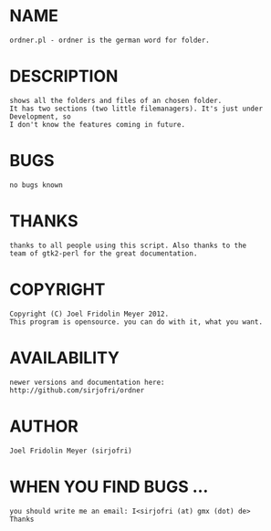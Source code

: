 NAME
====

    ordner.pl - ordner is the german word for folder.

DESCRIPTION
===========

    shows all the folders and files of an chosen folder.
    It has two sections (two little filemanagers). It's just under Development, so
    I don't know the features coming in future.

BUGS
====

    no bugs known

THANKS
======

    thanks to all people using this script. Also thanks to the
    team of gtk2-perl for the great documentation.

COPYRIGHT
=========

    Copyright (C) Joel Fridolin Meyer 2012.
    This program is opensource. you can do with it, what you want.

AVAILABILITY
============

    newer versions and documentation here: http://github.com/sirjofri/ordner

AUTHOR
======

    Joel Fridolin Meyer (sirjofri)

WHEN YOU FIND BUGS ...
======================

    you should write me an email: I<sirjofri (at) gmx (dot) de>
    Thanks
